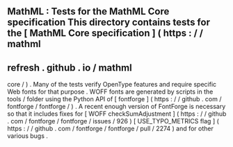 #
MathML
:
Tests
for
the
MathML
Core
specification
This
directory
contains
tests
for
the
[
MathML
Core
specification
]
(
https
:
/
/
mathml
-
refresh
.
github
.
io
/
mathml
-
core
/
)
.
Many
of
the
tests
verify
OpenType
features
and
require
specific
Web
fonts
for
that
purpose
.
WOFF
fonts
are
generated
by
scripts
in
the
tools
/
folder
using
the
Python
API
of
[
fontforge
]
(
https
:
/
/
github
.
com
/
fontforge
/
fontforge
/
)
.
A
recent
enough
version
of
FontForge
is
necessary
so
that
it
includes
fixes
for
[
WOFF
checkSumAdjustment
]
(
https
:
/
/
github
.
com
/
fontforge
/
fontforge
/
issues
/
926
)
[
USE_TYPO_METRICS
flag
]
(
https
:
/
/
github
.
com
/
fontforge
/
fontforge
/
pull
/
2274
)
and
for
other
various
bugs
.
